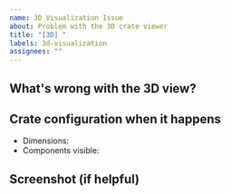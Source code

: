 ```yaml
---
name: 3D Visualization Issue
about: Problem with the 3D crate viewer
title: "[3D] "
labels: 3d-visualization
assignees: ""
---
```


## What's wrong with the 3D view?

<!-- e.g., panels not showing, wrong color, performance issue -->

## Crate configuration when it happens

- Dimensions: <!-- e.g., 48x40x36 -->
- Components visible: <!-- e.g., skids off, plywood on -->

## Screenshot (if helpful)

<!-- Paste or attach screenshot -->
